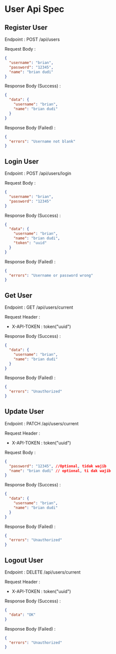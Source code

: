 # User Api Spec

## Register User

Endpoint : POST /api/users

Request Body :

```json
{
  "username": "brian",
  "password": "12345",
  "name": "brian dudi"
}
```

Response Body (Success) :

```json
{
  "data": {
    "username": "brian",
    "name": "brian dudi"
  }
}
```

Response Body (Failed) :

```json
{
  "errors": "Username not blank"
}
```

## Login User

Endpoint : POST /api/users/login

Request Body :

```json
{
  "username": "brian",
  "password": "12345"
}
```

Response Body (Success) :

```json
{
  "data": {
    "username": "brian",
    "name": "brian dudi",
    "token": "uuid"
  }
}
```

Response Body (Failed) :

```json
{
  "errors": "Username or password wrong"
}
```

## Get User

Endpoint : GET /api/users/current

Request Header :

- X-API-TOKEN : token("uuid")

Response Body (Success) :

```json
{
  "data": {
    "username": "brian",
    "name": "brian dudi"
  }
}
```

Response Body (Failed) :

```json
{
  "errors": "Unauthorized"
}
```

## Update User

Endpoint : PATCH /api/users/current

Request Header :

- X-API-TOKEN : token("uuid")

Request Body :

```json
{
  "password": "12345", //Optional, tidak wajib
  "name": "brian dudi" // optional, ti dak wajib
}
```

Response Body (Success) :

```json
{
  "data": {
    "username": "brian",
    "name": "brian dudi"
  }
}
```

Response Body (Failed) :

```json
{
  "errors": "Unauthorized"
}
```

## Logout User

Endpoint : DELETE /api/users/current

Request Header :

- X-API-TOKEN : token("uuid")

Response Body (Success) :

```json
{
  "data": "OK"
}
```

Response Body (Failed) :

```json
{
  "errors": "Unauthorized"
}
```
